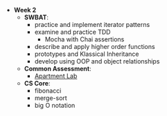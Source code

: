    * **Week 2**
       * **SWBAT**:
	       * practice and implement iterator patterns
	       * examine and practice TDD
	           * Mocha with Chai assertions
	       * describe and apply higher order functions 
	       * prototypes and Klassical Inheritance
	       * develop using OOP and object relationships
       * **Common Assessment**:
           * [Apartment Lab](https://github.com/wdi-sf-july/apartment_lab)
       * **CS Core**:
           * fibonacci
           * merge-sort
           * big O notation
